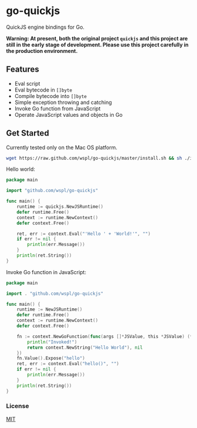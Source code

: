 # go-quickjs
QuickJS engine bindings for Go.

**Warning: At present, both the original project `quickjs` and this project are still in the early stage of development. Please use this project carefully in the production environment.**

## Features
* Eval script
* Eval bytecode in `[]byte`
* Compile bytecode into `[]byte`
* Simple exception throwing and catching
* Invoke Go function from JavaScript
* Operate JavaScript values and objects in Go

## Get Started
Currently tested only on the Mac OS platform.
```bash
wget https://raw.github.com/wspl/go-quickjs/master/install.sh && sh ./install.sh
```
Hello world:
```go
package main

import "github.com/wspl/go-quickjs"

func main() {
	runtime := quickjs.NewJSRuntime()
	defer runtime.Free()
	context := runtime.NewContext()
	defer context.Free()

	ret, err := context.Eval("'Hello ' + 'World!'", "")
	if err != nil {
		println(err.Message())
	}
	println(ret.String())
}
```
Invoke Go function in JavaScript:
```go
package main

import . "github.com/wspl/go-quickjs"

func main() {
	runtime := NewJSRuntime()
	defer runtime.Free()
	context := runtime.NewContext()
	defer context.Free()

	fn := context.NewGoFunction(func(args []*JSValue, this *JSValue) (*JSValue, *JSError) {
		println("Invoked!")
		return context.NewString("Hello World"), nil
	})
	fn.Value().Expose("hello")
	ret, err := context.Eval("hello()", "")
	if err != nil {
		println(err.Message())
	}
	println(ret.String())
}

```

### License
[MIT](./LICENSE)